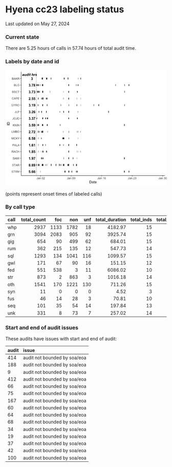 # Hyena cc23 labeling status
Last updated on May 27, 2024

### Current state

There are 5.25 hours of calls in 57.74 hours of total audit time.

### Labels by date and id

![](label_status_files/figure-commonmark/by%20date%20and%20individual-1.png)

(points represent onset times of labeled calls)

### By call type

| call | total_count |  foc |  non | unf | total_duration | total_inds | total_audits |
|:-----|------------:|-----:|-----:|----:|---------------:|-----------:|-------------:|
| whp  |        2937 | 1133 | 1782 |  18 |        4182.97 |         15 |          152 |
| grn  |        3094 | 2083 |  905 |  92 |        3925.74 |         15 |          136 |
| gig  |         654 |   90 |  499 |  62 |         684.01 |         15 |           78 |
| rum  |         362 |  215 |  135 |  12 |         547.73 |         14 |           54 |
| sql  |        1293 |  134 | 1041 | 116 |        1099.57 |         15 |           71 |
| gwl  |         171 |   67 |   90 |  16 |         151.15 |         12 |           29 |
| fed  |         551 |  538 |    3 |  11 |        6086.02 |         10 |           17 |
| str  |         873 |    2 |  863 |   3 |        1016.18 |         14 |           72 |
| oth  |        1541 |  170 | 1221 | 130 |         711.26 |         15 |          128 |
| syn  |          11 |    0 |    0 |   0 |           4.52 |          3 |            4 |
| fus  |          46 |   14 |   28 |   3 |          70.81 |         10 |           25 |
| seq  |         101 |   35 |   54 |  14 |         197.84 |         13 |           38 |
| unk  |         331 |    8 |   73 |   7 |         257.02 |         14 |           78 |

### Start and end of audit issues

These audits have issues with start and end of audit:

| audit | issue                        |
|:------|:-----------------------------|
| 414   | audit not bounded by soa/eoa |
| 188   | audit not bounded by soa/eoa |
| 9     | audit not bounded by soa/eoa |
| 412   | audit not bounded by soa/eoa |
| 66    | audit not bounded by soa/eoa |
| 75    | audit not bounded by soa/eoa |
| 167   | audit not bounded by soa/eoa |
| 60    | audit not bounded by soa/eoa |
| 64    | audit not bounded by soa/eoa |
| 68    | audit not bounded by soa/eoa |
| 34    | audit not bounded by soa/eoa |
| 19    | audit not bounded by soa/eoa |
| 37    | audit not bounded by soa/eoa |
| 42    | audit not bounded by soa/eoa |
| 100   | audit not bounded by soa/eoa |
